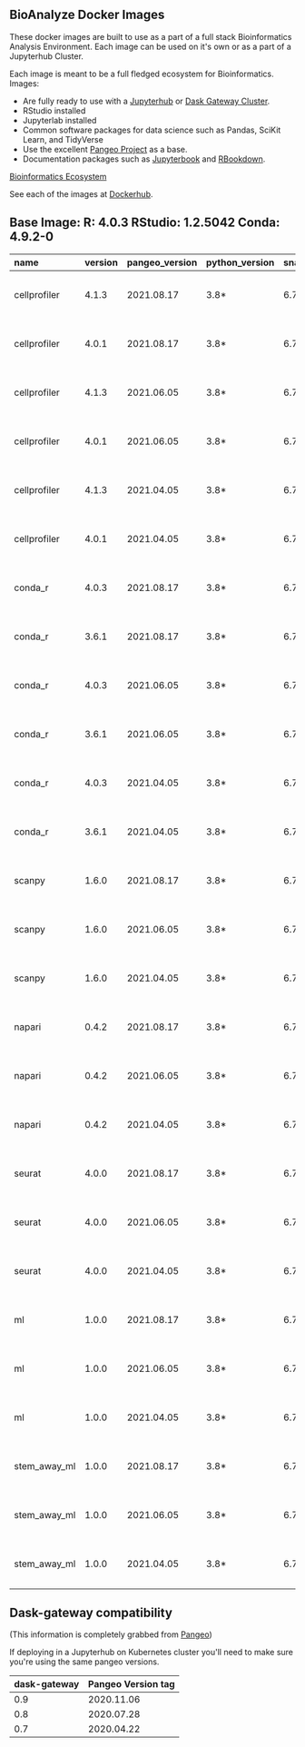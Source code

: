 ## BioAnalyze Docker Images

These docker images are built to use as a part of a full stack Bioinformatics Analysis Environment. Each image can be used on it's own or as a part of a Jupyterhub Cluster.

Each image is meant to be a full fledged ecosystem for Bioinformatics. Images:

* Are fully ready to use with a [Jupyterhub](https://zero-to-jupyterhub.readthedocs.io/en/latest/) or [Dask Gateway Cluster](https://gateway.dask.org/install-kube.html).
* RStudio installed
* Jupyterlab installed
* Common software packages for data science such as Pandas, SciKit Learn, and TidyVerse
* Use the excellent [Pangeo Project](https://github.com/pangeo-data/pangeo-docker-images) as a base.
* Documentation packages such as [Jupyterbook](https://jupyterbook.org/) and [RBookdown](https://bookdown.org/).

[Bioinformatics Ecosystem](./docs/_source/_static/images/BioHub-Ecosystem-IDEs-and-Development-Environment.jpeg)

See each of the images at [Dockerhub](https://hub.docker.com/orgs/dabbleofdevops/repositories).



## Base Image: R: 4.0.3 RStudio: 1.2.5042 Conda: 4.9.2-0

| name         | version   | pangeo_version   | python_version   | snakemake_version   | nextflow_version   | prefect_version   | airflow_version   | docker_image                                                                                                                                    |
|:-------------|:----------|:-----------------|:-----------------|:--------------------|:-------------------|:------------------|:------------------|:------------------------------------------------------------------------------------------------------------------------------------------------|
| cellprofiler | 4.1.3     | 2021.08.17       | 3.8*             | 6.7.0               | 21.04.0            | 0.15.4            | 2.1.4             | dabbleofdevops/cellprofiler:cellprofiler-4.1.3--pangeo-2021.08.17--python-3.8--airflow-2.1.4--prefect-0.15.4--snakemake-6.7.0--nextflow-21.04.0 |
| cellprofiler | 4.0.1     | 2021.08.17       | 3.8*             | 6.7.0               | 21.04.0            | 0.15.4            | 2.1.4             | dabbleofdevops/cellprofiler:cellprofiler-4.0.1--pangeo-2021.08.17--python-3.8--airflow-2.1.4--prefect-0.15.4--snakemake-6.7.0--nextflow-21.04.0 |
| cellprofiler | 4.1.3     | 2021.06.05       | 3.8*             | 6.7.0               | 21.04.0            | 0.15.4            | 2.1.4             | dabbleofdevops/cellprofiler:cellprofiler-4.1.3--pangeo-2021.06.05--python-3.8--airflow-2.1.4--prefect-0.15.4--snakemake-6.7.0--nextflow-21.04.0 |
| cellprofiler | 4.0.1     | 2021.06.05       | 3.8*             | 6.7.0               | 21.04.0            | 0.15.4            | 2.1.4             | dabbleofdevops/cellprofiler:cellprofiler-4.0.1--pangeo-2021.06.05--python-3.8--airflow-2.1.4--prefect-0.15.4--snakemake-6.7.0--nextflow-21.04.0 |
| cellprofiler | 4.1.3     | 2021.04.05       | 3.8*             | 6.7.0               | 21.04.0            | 0.15.4            | 2.1.4             | dabbleofdevops/cellprofiler:cellprofiler-4.1.3--pangeo-2021.04.05--python-3.8--airflow-2.1.4--prefect-0.15.4--snakemake-6.7.0--nextflow-21.04.0 |
| cellprofiler | 4.0.1     | 2021.04.05       | 3.8*             | 6.7.0               | 21.04.0            | 0.15.4            | 2.1.4             | dabbleofdevops/cellprofiler:cellprofiler-4.0.1--pangeo-2021.04.05--python-3.8--airflow-2.1.4--prefect-0.15.4--snakemake-6.7.0--nextflow-21.04.0 |
| conda_r      | 4.0.3     | 2021.08.17       | 3.8*             | 6.7.0               | 21.04.0            | 0.15.4            | 2.1.4             | dabbleofdevops/conda_r:conda_r-4.0.3--pangeo-2021.08.17--python-3.8--airflow-2.1.4--prefect-0.15.4--snakemake-6.7.0--nextflow-21.04.0           |
| conda_r      | 3.6.1     | 2021.08.17       | 3.8*             | 6.7.0               | 21.04.0            | 0.15.4            | 2.1.4             | dabbleofdevops/conda_r:conda_r-3.6.1--pangeo-2021.08.17--python-3.8--airflow-2.1.4--prefect-0.15.4--snakemake-6.7.0--nextflow-21.04.0           |
| conda_r      | 4.0.3     | 2021.06.05       | 3.8*             | 6.7.0               | 21.04.0            | 0.15.4            | 2.1.4             | dabbleofdevops/conda_r:conda_r-4.0.3--pangeo-2021.06.05--python-3.8--airflow-2.1.4--prefect-0.15.4--snakemake-6.7.0--nextflow-21.04.0           |
| conda_r      | 3.6.1     | 2021.06.05       | 3.8*             | 6.7.0               | 21.04.0            | 0.15.4            | 2.1.4             | dabbleofdevops/conda_r:conda_r-3.6.1--pangeo-2021.06.05--python-3.8--airflow-2.1.4--prefect-0.15.4--snakemake-6.7.0--nextflow-21.04.0           |
| conda_r      | 4.0.3     | 2021.04.05       | 3.8*             | 6.7.0               | 21.04.0            | 0.15.4            | 2.1.4             | dabbleofdevops/conda_r:conda_r-4.0.3--pangeo-2021.04.05--python-3.8--airflow-2.1.4--prefect-0.15.4--snakemake-6.7.0--nextflow-21.04.0           |
| conda_r      | 3.6.1     | 2021.04.05       | 3.8*             | 6.7.0               | 21.04.0            | 0.15.4            | 2.1.4             | dabbleofdevops/conda_r:conda_r-3.6.1--pangeo-2021.04.05--python-3.8--airflow-2.1.4--prefect-0.15.4--snakemake-6.7.0--nextflow-21.04.0           |
| scanpy       | 1.6.0     | 2021.08.17       | 3.8*             | 6.7.0               | 21.04.0            | 0.15.4            | 2.1.4             | dabbleofdevops/scanpy:scanpy-1.6.0--pangeo-2021.08.17--python-3.8--airflow-2.1.4--prefect-0.15.4--snakemake-6.7.0--nextflow-21.04.0             |
| scanpy       | 1.6.0     | 2021.06.05       | 3.8*             | 6.7.0               | 21.04.0            | 0.15.4            | 2.1.4             | dabbleofdevops/scanpy:scanpy-1.6.0--pangeo-2021.06.05--python-3.8--airflow-2.1.4--prefect-0.15.4--snakemake-6.7.0--nextflow-21.04.0             |
| scanpy       | 1.6.0     | 2021.04.05       | 3.8*             | 6.7.0               | 21.04.0            | 0.15.4            | 2.1.4             | dabbleofdevops/scanpy:scanpy-1.6.0--pangeo-2021.04.05--python-3.8--airflow-2.1.4--prefect-0.15.4--snakemake-6.7.0--nextflow-21.04.0             |
| napari       | 0.4.2     | 2021.08.17       | 3.8*             | 6.7.0               | 21.04.0            | 0.15.4            | 2.1.4             | dabbleofdevops/napari:napari-0.4.2--pangeo-2021.08.17--python-3.8--airflow-2.1.4--prefect-0.15.4--snakemake-6.7.0--nextflow-21.04.0             |
| napari       | 0.4.2     | 2021.06.05       | 3.8*             | 6.7.0               | 21.04.0            | 0.15.4            | 2.1.4             | dabbleofdevops/napari:napari-0.4.2--pangeo-2021.06.05--python-3.8--airflow-2.1.4--prefect-0.15.4--snakemake-6.7.0--nextflow-21.04.0             |
| napari       | 0.4.2     | 2021.04.05       | 3.8*             | 6.7.0               | 21.04.0            | 0.15.4            | 2.1.4             | dabbleofdevops/napari:napari-0.4.2--pangeo-2021.04.05--python-3.8--airflow-2.1.4--prefect-0.15.4--snakemake-6.7.0--nextflow-21.04.0             |
| seurat       | 4.0.0     | 2021.08.17       | 3.8*             | 6.7.0               | 21.04.0            | 0.15.4            | 2.1.4             | dabbleofdevops/seurat:seurat-4.0.0--pangeo-2021.08.17--python-3.8--airflow-2.1.4--prefect-0.15.4--snakemake-6.7.0--nextflow-21.04.0             |
| seurat       | 4.0.0     | 2021.06.05       | 3.8*             | 6.7.0               | 21.04.0            | 0.15.4            | 2.1.4             | dabbleofdevops/seurat:seurat-4.0.0--pangeo-2021.06.05--python-3.8--airflow-2.1.4--prefect-0.15.4--snakemake-6.7.0--nextflow-21.04.0             |
| seurat       | 4.0.0     | 2021.04.05       | 3.8*             | 6.7.0               | 21.04.0            | 0.15.4            | 2.1.4             | dabbleofdevops/seurat:seurat-4.0.0--pangeo-2021.04.05--python-3.8--airflow-2.1.4--prefect-0.15.4--snakemake-6.7.0--nextflow-21.04.0             |
| ml           | 1.0.0     | 2021.08.17       | 3.8*             | 6.7.0               | 21.04.0            | 0.15.4            | 2.1.4             | dabbleofdevops/ml:ml-1.0.0--pangeo-2021.08.17--python-3.8--airflow-2.1.4--prefect-0.15.4--snakemake-6.7.0--nextflow-21.04.0                     |
| ml           | 1.0.0     | 2021.06.05       | 3.8*             | 6.7.0               | 21.04.0            | 0.15.4            | 2.1.4             | dabbleofdevops/ml:ml-1.0.0--pangeo-2021.06.05--python-3.8--airflow-2.1.4--prefect-0.15.4--snakemake-6.7.0--nextflow-21.04.0                     |
| ml           | 1.0.0     | 2021.04.05       | 3.8*             | 6.7.0               | 21.04.0            | 0.15.4            | 2.1.4             | dabbleofdevops/ml:ml-1.0.0--pangeo-2021.04.05--python-3.8--airflow-2.1.4--prefect-0.15.4--snakemake-6.7.0--nextflow-21.04.0                     |
| stem_away_ml | 1.0.0     | 2021.08.17       | 3.8*             | 6.7.0               | 21.04.0            | 0.15.4            | 2.1.4             | dabbleofdevops/stem_away_ml:stem_away_ml-1.0.0--pangeo-2021.08.17--python-3.8--airflow-2.1.4--prefect-0.15.4--snakemake-6.7.0--nextflow-21.04.0 |
| stem_away_ml | 1.0.0     | 2021.06.05       | 3.8*             | 6.7.0               | 21.04.0            | 0.15.4            | 2.1.4             | dabbleofdevops/stem_away_ml:stem_away_ml-1.0.0--pangeo-2021.06.05--python-3.8--airflow-2.1.4--prefect-0.15.4--snakemake-6.7.0--nextflow-21.04.0 |
| stem_away_ml | 1.0.0     | 2021.04.05       | 3.8*             | 6.7.0               | 21.04.0            | 0.15.4            | 2.1.4             | dabbleofdevops/stem_away_ml:stem_away_ml-1.0.0--pangeo-2021.04.05--python-3.8--airflow-2.1.4--prefect-0.15.4--snakemake-6.7.0--nextflow-21.04.0 |



## Dask-gateway compatibility

(This information is completely grabbed from [Pangeo](https://github.com/pangeo-data/pangeo-docker-images#dask-gateway-compatibility))

If deploying in a Jupyterhub on Kubernetes cluster you'll need to make sure you're using the same pangeo versions.

| dask-gateway |  Pangeo Version tag  |
|--------------|-------------|
| 0.9          | 2020.11.06  |
| 0.8          | 2020.07.28  |
| 0.7          | 2020.04.22  |
